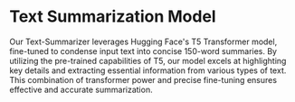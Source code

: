 # Text Summarization Model
Our Text-Summarizer leverages Hugging Face's T5 Transformer model, fine-tuned to condense input text into concise 150-word summaries. By utilizing the pre-trained capabilities of T5, our model excels at highlighting key details and extracting essential information from various types of text. This combination of transformer power and precise fine-tuning ensures effective and accurate summarization.

